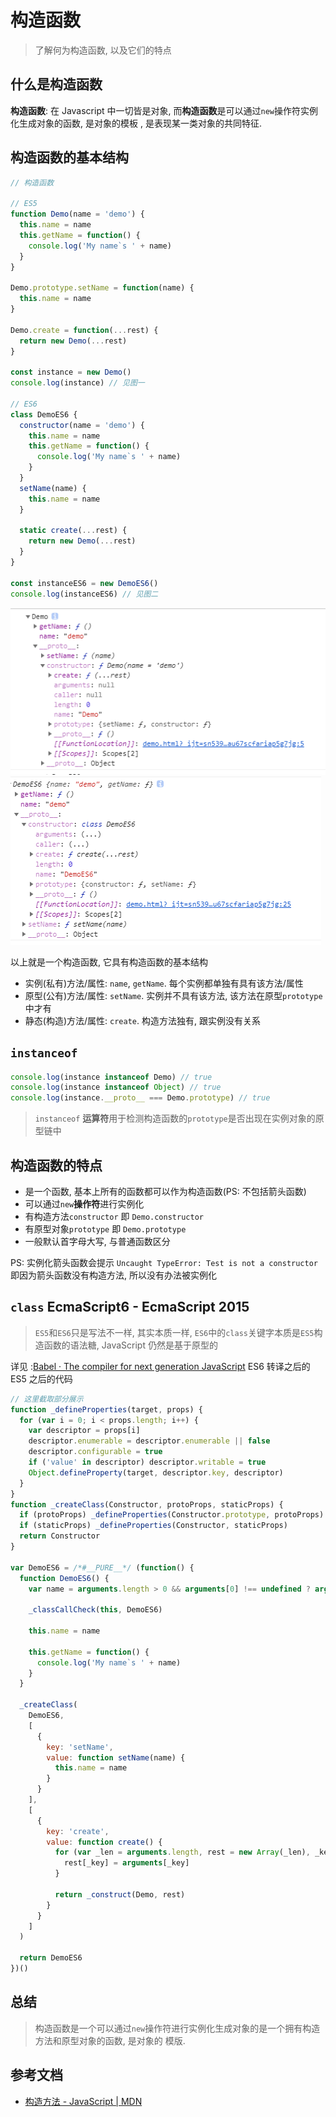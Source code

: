 # 构造函数

> 了解何为构造函数, 以及它们的特点

## 什么是构造函数

**构造函数**: 在 Javascript 中一切皆是对象, 而**构造函数**是可以通过`new`操作符实例化生成对象的函数,
是对象的模板 , 是表现某一类对象的共同特征.

## 构造函数的基本结构

```javascript
// 构造函数

// ES5
function Demo(name = 'demo') {
  this.name = name
  this.getName = function() {
    console.log('My name`s ' + name)
  }
}

Demo.prototype.setName = function(name) {
  this.name = name
}

Demo.create = function(...rest) {
  return new Demo(...rest)
}

const instance = new Demo()
console.log(instance) // 见图一

// ES6
class DemoES6 {
  constructor(name = 'demo') {
    this.name = name
    this.getName = function() {
      console.log('My name`s ' + name)
    }
  }
  setName(name) {
    this.name = name
  }

  static create(...rest) {
    return new Demo(...rest)
  }
}

const instanceES6 = new DemoES6()
console.log(instanceES6) // 见图二
```

![图一](assets/constructor-instance.png) ![图二](assets/constructor-instance-2.png)

以上就是一个构造函数, 它具有构造函数的基本结构

- 实例(私有)方法/属性: `name`, `getName`. 每个实例都单独有具有该方法/属性
- 原型(公有)方法/属性: `setName`. 实例并不具有该方法, 该方法在原型`prototype`中才有
- 静态(构造)方法/属性: `create`. 构造方法独有, 跟实例没有关系

## `instanceof`

```javascript
console.log(instance instanceof Demo) // true
console.log(instance instanceof Object) // true
console.log(instance.__proto__ === Demo.prototype) // true
```

> `instanceof` **运算符**用于检测构造函数的`prototype`是否出现在实例对象的原型链中

## 构造函数的特点

- 是一个函数, 基本上所有的函数都可以作为构造函数(PS: 不包括箭头函数)
- 可以通过`new`**操作符**进行实例化
- 有构造方法`constructor` 即 `Demo.constructor`
- 有原型对象`prototype` 即 `Demo.prototype`
- 一般默认首字母大写, 与普通函数区分

PS: 实例化箭头函数会提示 `Uncaught TypeError: Test is not a constructor` 即因为箭头函数没有构造方法,
所以没有办法被实例化

## `class` EcmaScript6 - EcmaScript 2015

> `ES5`和`ES6`只是写法不一样, 其实本质一样, `ES6`中的`class`关键字本质是`ES5`构造函数的语法糖,
> JavaScript 仍然是基于原型的

详见
:[Babel · The compiler for next generation JavaScript](https://babeljs.io/repl#?browsers=&build=&builtIns=false&spec=false&loose=false&code_lz=MYGwhgzhAEAiCmBbA9gUQMoDZoG8BQ00wyAdhAC4BOArsOcpQBQliLzQC80A5ACZLJuASlwFC0cgAsAlhAB0LNp2iL4YwlNlyA5vHIA5Vuy4AzaiTrTSjEfnHjiZZCHhyQybY24BZAJ4qjAAMYbmgAagC2IXVoAF8xeMIIPUM2ZiNbGM15VWVVBLwxCjByaWAiSngS-EY5OsqKTPtK8mpKEhV4AHc4AVr6-EaC2KA&debug=false&forceAllTransforms=false&shippedProposals=false&circleciRepo=&evaluate=false&fileSize=false&timeTravel=false&sourceType=module&lineWrap=true&presets=es2015&prettier=true&targets=&version=7.9.6&externalPlugins=)
ES6 转译之后的 ES5 之后的代码

```javascript
// 这里截取部分展示
function _defineProperties(target, props) {
  for (var i = 0; i < props.length; i++) {
    var descriptor = props[i]
    descriptor.enumerable = descriptor.enumerable || false
    descriptor.configurable = true
    if ('value' in descriptor) descriptor.writable = true
    Object.defineProperty(target, descriptor.key, descriptor)
  }
}
function _createClass(Constructor, protoProps, staticProps) {
  if (protoProps) _defineProperties(Constructor.prototype, protoProps)
  if (staticProps) _defineProperties(Constructor, staticProps)
  return Constructor
}

var DemoES6 = /*#__PURE__*/ (function() {
  function DemoES6() {
    var name = arguments.length > 0 && arguments[0] !== undefined ? arguments[0] : 'demo'

    _classCallCheck(this, DemoES6)

    this.name = name

    this.getName = function() {
      console.log('My name`s ' + name)
    }
  }

  _createClass(
    DemoES6,
    [
      {
        key: 'setName',
        value: function setName(name) {
          this.name = name
        }
      }
    ],
    [
      {
        key: 'create',
        value: function create() {
          for (var _len = arguments.length, rest = new Array(_len), _key = 0; _key < _len; _key++) {
            rest[_key] = arguments[_key]
          }

          return _construct(Demo, rest)
        }
      }
    ]
  )

  return DemoES6
})()
```

## 总结

> 构造函数是一个可以通过`new`操作符进行实例化生成对象的是一个拥有构造方法和原型对象的函数, 是对象的
> 模版.

## 参考文档

- [构造方法 - JavaScript | MDN](https://developer.mozilla.org/zh-CN/docs/Web/JavaScript/Reference/Classes/constructor)
